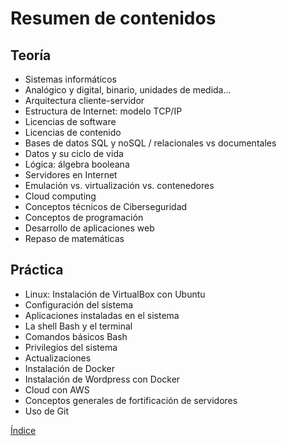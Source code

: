 # Resumen de contenidos

## Teoría
- Sistemas informáticos  
- Analógico y digital, binario, unidades de medida...  
- Arquitectura cliente-servidor  
- Estructura de Internet: modelo TCP/IP  
- Licencias de software  
- Licencias de contenido  
- Bases de datos SQL y noSQL / relacionales vs documentales  
- Datos y su ciclo de vida  
- Lógica: álgebra booleana  
- Servidores en Internet  
-  Emulación vs. virtualización vs. contenedores  
- Cloud computing  
- Conceptos técnicos de Ciberseguridad  
- Conceptos de programación
- Desarrollo de aplicaciones web  
- Repaso de matemáticas  

## Práctica
- Linux: Instalación de VirtualBox con Ubuntu  
- Configuración del sistema  
- Aplicaciones instaladas en el sistema  
- La shell Bash y el terminal  
- Comandos básicos Bash  
- Privilegios del sistema  
- Actualizaciones  
- Instalación de Docker  
- Instalación de Wordpress con Docker  
- Cloud con AWS  
- Conceptos generales de fortificación de servidores  
- Uso de Git

[Índice](../README.md)